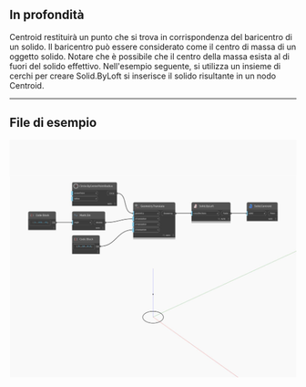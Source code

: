 ## In profondità
Centroid restituirà un punto che si trova in corrispondenza del baricentro di un solido. Il baricentro può essere considerato come il centro di massa di un oggetto solido. Notare che è possibile che il centro della massa esista al di fuori del solido effettivo. Nell'esempio seguente, si utilizza un insieme di cerchi per creare Solid.ByLoft si inserisce il solido risultante in un nodo Centroid.
___
## File di esempio

![Centroid](./Autodesk.DesignScript.Geometry.Solid.Centroid_img.jpg)

